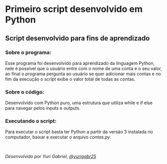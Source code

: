 # Primeiro script desenvolvido em Python
## Script desenvolvido para fins de aprendizado

### Sobre o programa:
Esse programa foi desenvolvido para aprendizado da linguagem Python, nele é possível que o usuário entre com o nome de uma conta e o seu valor, ao final o programa pergunta ao usuário se quer adicionar mais contas e no fim da execução o script exibe o valor total de todas as contas.

### Sobre o código:
Desenvolvido com Python puro, uma estrutura que utiliza while e if else para navegar pelos inputs e outputs.

### Executando o script:
Para executar o script basta ter Python a partir da versão 3 instalada no computador, baixar e executar o arquivo <i>contas.py</i>.

<br>

<i>Desenvolvido por Yuri Gabriel, <a href="https://linktr.ee/yurigabr25">@yurigabr25</a></i>
